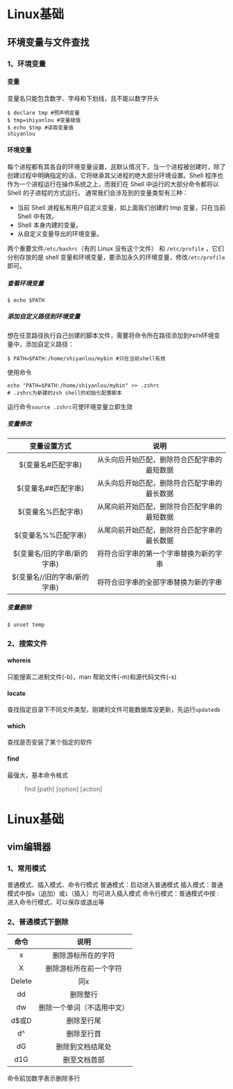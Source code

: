 # Linux基础
## 环境变量与文件查找
### 1、环境变量
#### 变量
变量名只能包含数字、字母和下划线，且不能以数字开头

	$ declare tmp #预声明变量
	$ tmp=shiyanlou #变量赋值
	$ echo $tmp #读取变量值
	shiyanlou
#### 环境变量
每个进程都有其各自的环境变量设置，且默认情况下，当一个进程被创建时，除了创建过程中明确指定的话，它将继承其父进程的绝大部分环境设置。Shell 程序也作为一个进程运行在操作系统之上，而我们在 Shell 中运行的大部分命令都将以 Shell 的子进程的方式运行。
通常我们会涉及到的变量类型有三种：

* 当前 Shell 进程私有用户自定义变量，如上面我们创建的 tmp 变量，只在当前 Shell 中有效。
* Shell 本身内建的变量。
* 从自定义变量导出的环境变量。

两个重要文件`/etc/bashrc`（有的 Linux 没有这个文件） 和 `/etc/profile` ，它们分别存放的是 shell 变量和环境变量，要添加永久的环境变量，修改`/etc/profile`即可。
##### 查看环境变量
	
	$ echo $PATH
##### 添加自定义路径到环境变量
想在任意路径执行自己创建的脚本文件，需要将命令所在路径添加到`PATH`环境变量中，添加自定义路径：
	
	$ PATH=$PATH:/home/shiyanlou/mybin #只在当前shell有效
使用命令

	echo "PATH=$PATH:/home/shiyanlou/mybin" >> .zshrc 
	# .zshrc为新建的zsh shell的初始化配置脚本
运行命令`source .zshrc`可使环境变量立即生效
##### 变量修改
变量设置方式|说明
:---:|:--:|
${变量名#匹配字串}|从头向后开始匹配，删除符合匹配字串的最短数据
${变量名##匹配字串}|从头向后开始匹配，删除符合匹配字串的最长数据
${变量名%匹配字串}|从尾向前开始匹配，删除符合匹配字串的最短数据
${变量名%%匹配字串}|从尾向前开始匹配，删除符合匹配字串的最长数据
${变量名/旧的字串/新的字串}|将符合旧字串的第一个字串替换为新的字串
${变量名//旧的字串/新的字串}|将符合旧字串的全部字串替换为新的字串
##### 变量删除
	
	$ unset temp
### 2、搜索文件
#### whereis
只能搜索二进制文件(-b)，man 帮助文件(-m)和源代码文件(-s)
#### locate
查找指定目录下不同文件类型，刚建的文件可能数据库没更新，先运行`updatedb`
#### which
查找是否安装了某个指定的软件
#### find
最强大，基本命令格式
>find [path] [option] [action]
# Linux基础
## vim编辑器
### 1、常用模式
普通模式、插入模式、命令行模式
普通模式：启动进入普通模式
插入模式：普通模式中按`a`（追加）或`i`（插入）均可进入插入模式
命令行模式：普通模式中按`：`进入命令行模式，可以保存或退出等
### 2、普通模式下删除
命令|说明
:---:|:--:|
x|删除游标所在的字符
X|删除游标所在前一个字符
Delete|同x
dd|删除整行
dw|删除一个单词（不适用中文）
d$或D|删除至行尾
d^|删除至行首
dG|删除到文档结尾处
d1G|删至文档首部
命令前加数字表示删除多行

